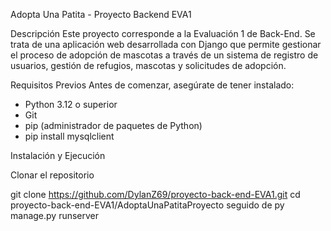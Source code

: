 Adopta Una Patita - Proyecto Backend EVA1

Descripción
Este proyecto corresponde a la Evaluación 1 de Back-End. 
Se trata de una aplicación web desarrollada con Django que permite gestionar el proceso de adopción de mascotas a través de un sistema de registro de usuarios, gestión de refugios, mascotas y solicitudes de adopción.


Requisitos Previos
Antes de comenzar, asegúrate de tener instalado:
- Python 3.12 o superior  
- Git  
- pip (administrador de paquetes de Python)  
- pip install mysqlclient



Instalación y Ejecución

Clonar el repositorio

git clone https://github.com/DylanZ69/proyecto-back-end-EVA1.git
cd proyecto-back-end-EVA1/AdoptaUnaPatitaProyecto
seguido de py manage.py runserver
